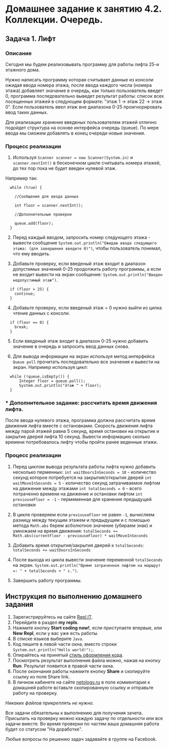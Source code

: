 Домашнее задание к занятию 4.2. Коллекции. Очередь.
==

## Задача 1. Лифт
### Описание
Сегодня мы будем реализовывать программу для работы лифта 25-и этажного дома.

Нужно написать программу которая считывает данные из консоли ожидая ввода номера этажа, после ввода каждого числа (номера этажа)
добавляет значание в очередь, как только пользователь введет 0, программа последовательно выведет результат работы: список 
всех посещенных этажей в следующем формате: "этаж 1 -> этаж 22 -> этаж 0". 
Если пользователь ввел этаж вне диапазона 0-25 проигнорировать ввод таких данных.

Для реализации хранения введеных пользователем этажей отлично подойдет структура на основе интерфейса очередь (queue). По мере ввода
мы сможем добавлять в конец очереди новые значения.

### Процесс реализации

1. Используя `Scanner scanner = new Scanner(System.in)` и `scanner.nextInt()` в бесконечном цикле считывать номера этажей, до тех пор пока
не будет введен нулевой этаж.

Например так:
```
  while (true) {
      
    //Сообщение для ввода данных
      
    int floor = scanner.nextInt();
      
    //Дополнительные проверки
      
    queue.add(floor);      
  }
```

2. Перед каждый вводом, запросить номер следующего этажа - вывести сообщение `System.out.println("Ожидаю ввода следующего этажа: (для завершения введите 0)")`, чтобы пользователь понимал, что ему вводить.

3. Добавьте проверку, если введеный этаж входит в диапазон допустимых значений 0-25 продолжить работу программы, а если не входит вывести на экран сообщение: `System.out.println("Введен недопустимый этаж")`.
```
  if (floor > 25) {
    continue;
  }
```

4. Добавьте проверку, если введеный этаж = 0 нужно выйти из цилка чтение данных с консоли.
```
  if (floor == 0) {
    break;
  }
```

5. Если введеный этаж входит в диапазон 0-25 нужно добавить значение в очередь и запросить ввод данных снова.

6. Для вывода информации на экран используя метод интерфейса `Queue poll` прочитать последовательно все значения и вывести на экран.
Например используя цикл:
```
  while (!queue.isEmpty()) {
      Integer floor = queue.poll();  
      System.out.println("Этаж " + floor);
  }
```

### * Дополнительное задание: рассчитать время движения лифта. 

После ввода нулевого этажа, программа должна рассчитать время движения лифта вместе с остановками. Скорость движения лифта между парой этажей равна 5 секунд, 
время остановки на открытие и закрытие дверей лифта 10 секунд. Вывести информацию сколько времени потребовалось лифту чтобы пройти ранее веденные этажи.

### Процесс реализации

1. Перед циклом вывода результата работы лифта нужно добавить несколько перменных:
`int waitDoorsInSeconds = 10` - количество секунд которое потребуется на закрытия/открытия дверей
`int waitMoveInSeconds = 5` - количество секунд затрачиваемое лифтом на движение между этажами
`int totalSeconds = 0` - всего потраченно времени на движение и остановки лифтом
`int previouseFloor = -1` - пермеменная для хранения предыдущей остановки 

2. В цикле проверяем если `previouseFloor` не равен `-1`, вычисляем разницу между текущим этажем и предыдущим и с 
помощью метода `Math.abs` берем асболютное значение (убираем знак) и умножаем на время движения:
`totalSeconds += Math.abs(currentFloor - previouseFloor) * waitMoveInSeconds`

3. Добавить время открытия/закрытия дверей к `totalSeconds`:
`totalSeconds += waitDoorsInSeconds`

4. После выхода из цикла вывести значение переменной `totalSeconds` на экран.
`System.out.println("Время затраченное лифтом на маршрут =: " + totalSeconds + " с.")`.
5. Завершить работу программы.

## Инструкция по выполнению домашнего задания

1. Зарегистрируйтесь на сайте [Repl.IT](http://repl.it/).
2. Перейдите в раздел **my repls**.
3. Нажмите кнопку **Start coding now!**, если приступаете впервые, или **New Repl**, если у вас уже есть работы.
4. В списке языков выберите `Java`.
5. Код пишите в левой части окна, вместо строки `System.out.println("Hello world!");`.
6. Опирайтесь на принятый [стиль оформления кода](https://github.com/netology-code/codestyle/blob/master/java/README.md).
7. Посмотреть результат выполнения файла можно, нажав на кнопку **Run**. Результат появится в правой части окна.
8. После окончания работы нажмите кнопку **Share** и скопируйте ссылку из поля Share link.
9. В личном кабинете на сайте [netology.ru](http://netology.ru/) в поле комментария к домашней работе вставьте скопированную ссылку и отправьте работу на проверку.

*Никаких файлов прикреплять не нужно.*

Все задачи обязательны к выполнению для получения зачета. Присылать на проверку можно каждую задачу по отдельности или все задачи вместе. Во время проверки по частям ваша домашняя работа будет со статусом "На доработке".

Любые вопросы по решению задач задавайте в группе на Facebook.



